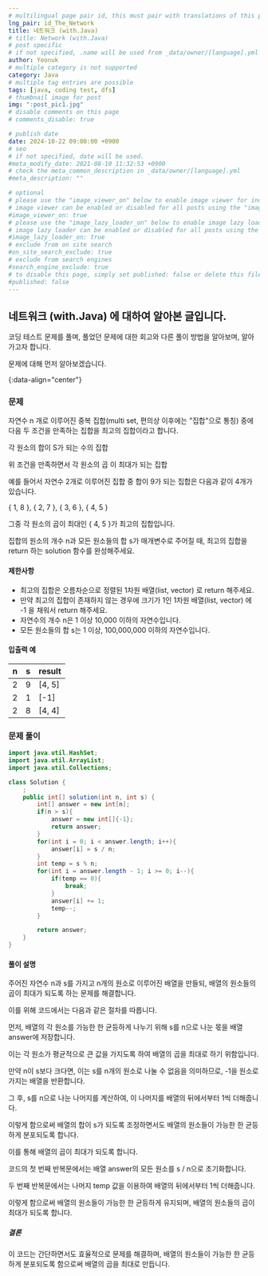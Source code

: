 ```yaml
---
# multilingual page pair id, this must pair with translations of this page. (This name must be unique)
lng_pair: id_The_Network
title: 네트워크 (with.Java)
# title: Network (with.Java)
# post specific
# if not specified, .name will be used from _data/owner/[language].yml
author: Yeonuk
# multiple category is not supported
category: Java
# multiple tag entries are possible
tags: [java, coding test, dfs]
# thumbnail image for post
img: ":post_pic1.jpg"
# disable comments on this page
# comments_disable: true

# publish date
date: 2024-10-22 09:00:00 +0900
# seo
# if not specified, date will be used.
#meta_modify_date: 2021-08-10 11:32:53 +0900
# check the meta_common_description in _data/owner/[language].yml
#meta_description: ""

# optional
# please use the "image_viewer_on" below to enable image viewer for individual pages or posts (_posts/ or [language]/_posts folders).
# image viewer can be enabled or disabled for all posts using the "image_viewer_posts: true" setting in _data/conf/main.yml.
#image_viewer_on: true
# please use the "image_lazy_loader_on" below to enable image lazy loader for individual pages or posts (_posts/ or [language]/_posts folders).
# image lazy loader can be enabled or disabled for all posts using the "image_lazy_loader_posts: true" setting in _data/conf/main.yml.
#image_lazy_loader_on: true
# exclude from on site search
#on_site_search_exclude: true
# exclude from search engines
#search_engine_exclude: true
# to disable this page, simply set published: false or delete this file
#published: false
---
```


<!-- outline-start -->

## 네트워크 (with.Java) 에 대하여 알아본 글입니다.

코딩 테스트 문제를 풀며, 풀었던 문제에 대한 회고와 다른 풀이 방법을 알아보며, 알아가고자 합니다.

문제에 대해 먼저 알아보겠습니다.

{:data-align="center"}

<!-- outline-end -->

### 문제

자연수 n 개로 이루어진 중복 집합(multi set, 편의상 이후에는 "집합"으로 통칭) 중에 다음 두 조건을 만족하는 집합을 최고의 집합이라고 합니다.

각 원소의 합이 S가 되는 수의 집합

위 조건을 만족하면서 각 원소의 곱 이 최대가 되는 집합

예를 들어서 자연수 2개로 이루어진 집합 중 합이 9가 되는 집합은 다음과 같이 4개가 있습니다.

{ 1, 8 }, { 2, 7 }, { 3, 6 }, { 4, 5 }

그중 각 원소의 곱이 최대인 { 4, 5 }가 최고의 집합입니다.

집합의 원소의 개수 n과 모든 원소들의 합 s가 매개변수로 주어질 때, 최고의 집합을 return 하는 solution 함수를 완성해주세요.

#### 제한사항

- 최고의 집합은 오름차순으로 정렬된 1차원 배열(list, vector) 로 return 해주세요.
- 만약 최고의 집합이 존재하지 않는 경우에 크기가 1인 1차원 배열(list, vector) 에 -1 을 채워서 return 해주세요.
- 자연수의 개수 n은 1 이상 10,000 이하의 자연수입니다.
- 모든 원소들의 합 s는 1 이상, 100,000,000 이하의 자연수입니다.

#### 입출력 예

| n   | s   | result |
| --- | --- | ------ |
| 2   | 9   | [4, 5] |
| 2   | 1   | [-1]   |
| 2   | 8   | [4, 4] |

<!-- | begin | target | words                                      | return |
| ----- | ------ | ------------------------------------------ | ------ |
| "hit" | "cog"  | ["hot", "dot", "dog", "lot", "log", "cog"] | 4      |
| "hit" | "cog"  | ["hot", "dot", "dog", "lot", "log"]        | 0      | -->

### 문제 풀이

```java
import java.util.HashSet;
import java.util.ArrayList;
import java.util.Collections;

class Solution {
    ;
    public int[] solution(int n, int s) {
        int[] answer = new int[n];
        if(n > s){
            answer = new int[]{-1};
            return answer;
        }
        for(int i = 0; i < answer.length; i++){
            answer[i] = s / n;
        }
        int temp = s % n;
        for(int i = answer.length - 1; i >= 0; i--){
            if(temp == 0){
                break;
            }
            answer[i] += 1;
            temp--;
        }

        return answer;
    }
}
```

#### 풀이 설명

주어진 자연수 n과 s를 가지고 n개의 원소로 이루어진 배열을 만들되, 배열의 원소들의 곱이 최대가 되도록 하는 문제를 해결합니다.

이를 위해 코드에서는 다음과 같은 절차를 따릅니다.

먼저, 배열의 각 원소를 가능한 한 균등하게 나누기 위해 s를 n으로 나눈 몫을 배열 answer에 저장합니다.

이는 각 원소가 평균적으로 큰 값을 가지도록 하여 배열의 곱을 최대로 하기 위함입니다.

만약 n이 s보다 크다면, 이는 s를 n개의 원소로 나눌 수 없음을 의미하므로, -1을 원소로 가지는 배열을 반환합니다.

그 후, s를 n으로 나눈 나머지를 계산하여, 이 나머지를 배열의 뒤에서부터 1씩 더해줍니다.

이렇게 함으로써 배열의 합이 s가 되도록 조정하면서도 배열의 원소들이 가능한 한 균등하게 분포되도록 합니다.

이를 통해 배열의 곱이 최대가 되도록 합니다.

코드의 첫 번째 반복문에서는 배열 answer의 모든 원소를 s / n으로 초기화합니다.

두 번째 반복문에서는 나머지 temp 값을 이용하여 배열의 뒤에서부터 1씩 더해줍니다.

이렇게 함으로써 배열의 원소들이 가능한 한 균등하게 유지되며, 배열의 원소들의 곱이 최대가 되도록 합니다.

##### 결론

이 코드는 간단하면서도 효율적으로 문제를 해결하며, 배열의 원소들이 가능한 한 균등하게 분포되도록 함으로써 배열의 곱을 최대로 만듭니다.
